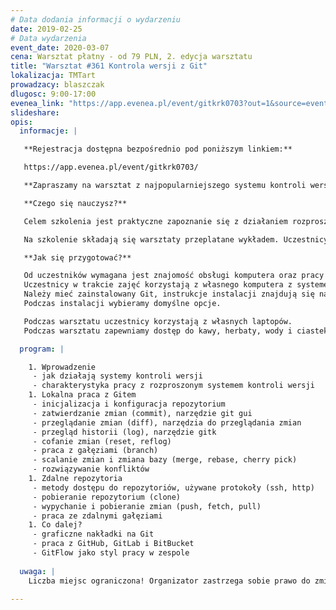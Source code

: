 ```yaml
---
# Data dodania informacji o wydarzeniu
date: 2019-02-25
# Data wydarzenia
event_date: 2020-03-07
cena: Warsztat płatny - od 79 PLN, 2. edycja warsztatu
title: "Warsztat #361 Kontrola wersji z Git"
lokalizacja: TMTart
prowadzacy: blaszczak
dlugosc: 9:00-17:00
evenea_link: "https://app.evenea.pl/event/gitkrk0703?out=1&source=event_iframe"
slideshare:
opis:
  informacje: |

   **Rejestracja dostępna bezpośrednio pod poniższym linkiem:** 

   https://app.evenea.pl/event/gitkrk0703/

   **Zapraszamy na warsztat z najpopularniejszego systemu kontroli wersji.**

   **Czego się nauczysz?**

   Celem szkolenia jest praktyczne zapoznanie się z działaniem rozproszonego systemu kontroli wersji Git. Omówiony zostanie styl pracy z Gitem uwzględniający dobre praktyki oraz podstawowe polecenia dostępne w tym narzędziu. Szczególny nacisk położony jest na typowe sytuacje, które stwarzają najwięcej problemów początkującym użytkownikom, takie jak rozwiązywanie konfliktów, wycofywanie zmian czy praca ze zdalnymi gałęziami.

   Na szkolenie składają się warsztaty przeplatane wykładem. Uczestnicy będą na bieżąco wykonywali różnorodne ćwiczenia, które pozwolą im zapoznać się z Gitem oraz będą łącznikiem pomiędzy kolejnymi tematami poruszanymi w trakcie szkolenia.

   **Jak się przygotować?**

   Od uczestników wymagana jest znajomość obsługi komputera oraz pracy w konsoli.
   Uczestnicy w trakcie zajęć korzystają z własnego komputera z systemem Windows, Linux lub macOS.
   Należy mieć zainstalowany Git, instrukcje instalacji znajdują się na: https://git-scm.com/downloads
   Podczas instalacji wybieramy domyślne opcje.

   Podczas warsztatu uczestnicy korzystają z własnych laptopów. 
   Podczas warsztatu zapewniamy dostęp do kawy, herbaty, wody i ciastek. W porze obiadowej zapewniamy lunch.

  program: |

    1. Wprowadzenie
     - jak działają systemy kontroli wersji
     - charakterystyka pracy z rozproszonym systemem kontroli wersji
    1. Lokalna praca z Gitem
     - inicjalizacja i konfiguracja repozytorium
     - zatwierdzanie zmian (commit), narzędzie git gui
     - przeglądanie zmian (diff), narzędzia do przeglądania zmian
     - przegląd historii (log), narzędzie gitk
     - cofanie zmian (reset, reflog)
     - praca z gałęziami (branch)
     - scalanie zmian i zmiana bazy (merge, rebase, cherry pick)
     - rozwiązywanie konfliktów
    1. Zdalne repozytoria
     - metody dostępu do repozytoriów, używane protokoły (ssh, http)
     - pobieranie repozytorium (clone)
     - wypychanie i pobieranie zmian (push, fetch, pull)
     - praca ze zdalnymi gałęziami
    1. Co dalej?
     - graficzne nakładki na Git
     - praca z GitHub, GitLab i BitBucket
     - GitFlow jako styl pracy w zespole
  
  uwaga: |
    Liczba miejsc ograniczona! Organizator zastrzega sobie prawo do zmiany lokalizacji wydarzenia oraz jego odwołania w przypadku niezgłoszenia się minimalnej liczby uczestników.

---
```

